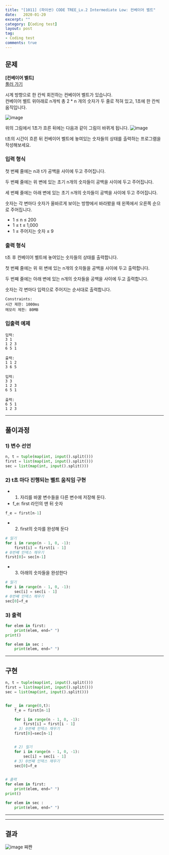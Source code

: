 ```yaml
---
title: "[1011] (파이썬) CODE TREE_Lv.2 Intermediate Low: 컨베이어 벨트"
date:   2020-01-20
excerpt: ""
category: [Coding test]
layout: post
tag:
- Coding test
comments: true
---
```



## 문제
**[컨베이어 벨트]**   
[풀러 가기](https://www.codetree.ai/)   

시계 방향으로 한 칸씩 회전하는 컨베이어 벨트가 있습니다.      
컨베이어 벨트 위아래로 n개씩 총 2 * n 개의 숫자가 두 줄로 적혀 있고, 1초에 한 칸씩 움직입니다.

![image](https://user-images.githubusercontent.com/76824611/128274672-37331d5d-a675-4aa5-9b7e-4c07d85b1080.png)

위의 그림에서 1초가 흐른 뒤에는 다음과 같이 그림이 바뀌게 됩니다.
![image](https://user-images.githubusercontent.com/76824611/128274705-c65ddd61-e949-45b7-a7ee-4175de86a6f8.png)

t초의 시간이 흐른 뒤 컨베이어 벨트에 놓여있는 숫자들의 상태를 출력하는 프로그램을 작성해보세요.

### 입력 형식

첫 번째 줄에는 n과 t가 공백을 사이에 두고 주어집니다.

두 번째 줄에는 위 변에 있는 초기 n개의 숫자들이 공백을 사이에 두고 주어집니다.

세 번째 줄에는 아래 변에 있는 초기 n개의 숫자들이 공백을 사이에 두고 주어집니다.

숫자는 각 변마다 숫자가 올바르게 보이는 방향에서 바라봤을 때 왼쪽에서 오른쪽 순으로 주어집니다.


* 1 ≤ n ≤ 200    
* 1 ≤ t ≤ 1,000    
* 1 ≤ 주어지는 숫자 ≤ 9                



### 출력 형식
t초 후 컨베이어 벨트에 놓여있는 숫자들의 상태를 출력합니다.

첫 번째 줄에는 위 위 변에 있는 n개의 숫자들을 공백을 사이에 두고 출력합니다.

두 번째 줄에는 아래 변에 있는 n개의 숫자들을 공백을 사이에 두고 출력합니다.

숫자는 각 변마다 입력으로 주어지는 순서대로 출력합니다.

```
Constraints:
시간 제한: 1000ms
메모리 제한: 80MB
```


### 입출력 예제
```
입력:
3 1
1 2 3
6 5 1

출력: 
1 1 2
3 6 5
```

```
입력:
3 3
1 2 3
6 5 1

출력: 
6 5 1
1 2 3
```

----



## 풀이과정


### 1) 변수 선언

```python
n, t = tuple(map(int, input().split()))
first = list(map(int, input().split()))
sec = list(map(int, input().split()))
```

### 2) t초 마다 진행되는 벨트 움직임 구현
* 1) 자리를 바꿀 변수들을 다른 변수에 저장해 둔다.   
 * f_e: first 라인의 맨 뒤 숫자      


```python
f_e = first[n-1]
```

* 2) first의 숫자를 완성해 둔다  

```python
# 밀기
for i in range(n - 1, 0, -1):
    first[i] = first[i - 1]
# 0번쨰 인덱스 채우기
first[0]= sec[n-1]
```

* 3) 아래의 숫자들을 완성한다


```python
# 밀기
for i in range(n - 1, 0, -1):
    sec[i] = sec[i - 1]
# 0번쨰 인덱스 채우기
sec[0]=f_e
```

### 3) 출력

```python 
for elem in first:
    print(elem, end=" ")
print()

for elem in sec :
    print(elem, end=" ")
```

---

## 구현
```python
n, t = tuple(map(int, input().split()))
first = list(map(int, input().split()))
sec = list(map(int, input().split()))


for _ in range(0,t):
    f_e = first[n-1]

    for i in range(n - 1, 0, -1):
        first[i] = first[i - 1]
    # 3) 0번쨰 인덱스 채우기
    first[0]=sec[n-1]


    # 2) 밀기
    for i in range(n - 1, 0, -1):
        sec[i] = sec[i - 1]
    # 3) 0번쨰 인덱스 채우기
    sec[0]=f_e

    
# 출력
for elem in first:
    print(elem, end=" ")
print()

for elem in sec :
    print(elem, end=" ")
```



----





---

## 결과
![image](https://user-images.githubusercontent.com/76824611/128283196-55a7f59a-ee07-40bd-98de-fc6e8f0dc553.png)
쨔쨘
